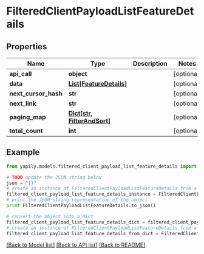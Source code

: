 # FilteredClientPayloadListFeatureDetails


## Properties
Name | Type | Description | Notes
------------ | ------------- | ------------- | -------------
**api_call** | **object** |  | [optional] 
**data** | [**List[FeatureDetails]**](FeatureDetails.md) |  | [optional] 
**next_cursor_hash** | **str** |  | [optional] 
**next_link** | **str** |  | [optional] 
**paging_map** | [**Dict[str, FilterAndSort]**](FilterAndSort.md) |  | [optional] 
**total_count** | **int** |  | [optional] 

## Example

```python
from yapily.models.filtered_client_payload_list_feature_details import FilteredClientPayloadListFeatureDetails

# TODO update the JSON string below
json = "{}"
# create an instance of FilteredClientPayloadListFeatureDetails from a JSON string
filtered_client_payload_list_feature_details_instance = FilteredClientPayloadListFeatureDetails.from_json(json)
# print the JSON string representation of the object
print FilteredClientPayloadListFeatureDetails.to_json()

# convert the object into a dict
filtered_client_payload_list_feature_details_dict = filtered_client_payload_list_feature_details_instance.to_dict()
# create an instance of FilteredClientPayloadListFeatureDetails from a dict
filtered_client_payload_list_feature_details_from_dict = FilteredClientPayloadListFeatureDetails.from_dict(filtered_client_payload_list_feature_details_dict)
```
[[Back to Model list]](../README.md#documentation-for-models) [[Back to API list]](../README.md#documentation-for-api-endpoints) [[Back to README]](../README.md)


